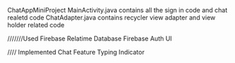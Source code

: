 ChatAppMiniProject
MainActivity.java contains all the sign in code and chat realetd code
ChatAdapter.java contains recycler view adapter and view holder related code

///////Used 
Firebase Relatime Database
Firebase Auth UI

//// Implemented
Chat Feature
Typing Indicator
